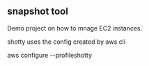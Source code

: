 ## snapshot tool

Demo project on how to mnage EC2 instances.

shotty uses the config created by aws cli

aws configure --profileshotty